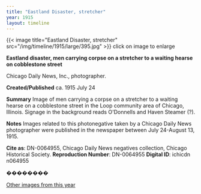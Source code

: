 ```yaml
---
title: "Eastland Disaster, stretcher"
year: 1915
layout: timeline
---
```


{{< image title="Eastland Disaster, stretcher" src="/img/timeline/1915/large/395.jpg" >}}
click on image to enlarge

__**Eastland disaster, men carrying corpse on a stretcher to a waiting hearse on cobblestone street**__

Chicago Daily News, Inc., photographer.

**Created/Published**
ca. 1915 July 24

**Summary**
Image of men carrying a corpse on a stretcher to a waiting hearse on a cobblestone street in the Loop community area of Chicago, Illinois. Signage in the background reads O'Donnells and Haven Steamer (?).

**Notes**
Images related to this photonegative taken by a Chicago Daily News photographer were published in the newspaper between July 24-August 13, 1915.

__Cite as__: DN-0064955, Chicago Daily News negatives collection, Chicago Historical Society.
__Reproduction Number__: DN-0064955
__Digital ID__: ichicdn n064955

��������  

[Other images from this year](/historical/timeline/1915)